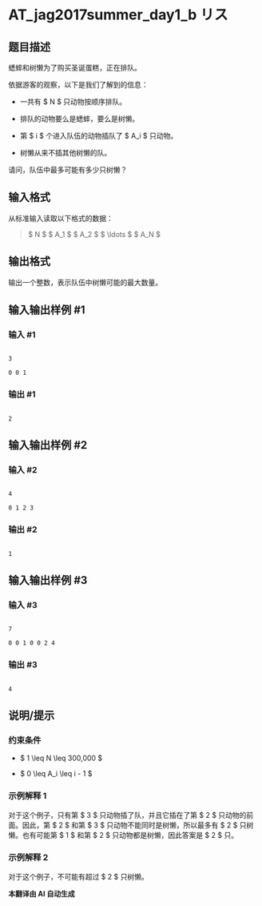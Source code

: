 # AT_jag2017summer_day1_b リス

## 题目描述

蟋蟀和树懒为了购买圣诞蛋糕，正在排队。

依据游客的观察，以下是我们了解到的信息：

- 一共有 $ N $ 只动物按顺序排队。
- 排队的动物要么是蟋蟀，要么是树懒。
- 第 $ i $ 个进入队伍的动物插队了 $ A_i $ 只动物。
- 树懒从来不插其他树懒的队。

请问，队伍中最多可能有多少只树懒？

## 输入格式

从标准输入读取以下格式的数据：

> $ N $ $ A_1 $ $ A_2 $ $ \ldots $ $ A_N $

## 输出格式

输出一个整数，表示队伍中树懒可能的最大数量。

## 输入输出样例 #1

### 输入 #1

```
3
0 0 1
```

### 输出 #1

```
2
```

## 输入输出样例 #2

### 输入 #2

```
4
0 1 2 3
```

### 输出 #2

```
1
```

## 输入输出样例 #3

### 输入 #3

```
7
0 0 1 0 0 2 4
```

### 输出 #3

```
4
```

## 说明/提示

### 约束条件

- $ 1 \leq N \leq 300,000 $
- $ 0 \leq A_i \leq i - 1 $

### 示例解释 1

对于这个例子，只有第 $ 3 $ 只动物插了队，并且它插在了第 $ 2 $ 只动物的前面。因此，第 $ 2 $ 和第 $ 3 $ 只动物不能同时是树懒，所以最多有 $ 2 $ 只树懒。也有可能第 $ 1 $ 和第 $ 2 $ 只动物都是树懒，因此答案是 $ 2 $ 只。

### 示例解释 2

对于这个例子，不可能有超过 $ 2 $ 只树懒。

 **本翻译由 AI 自动生成**